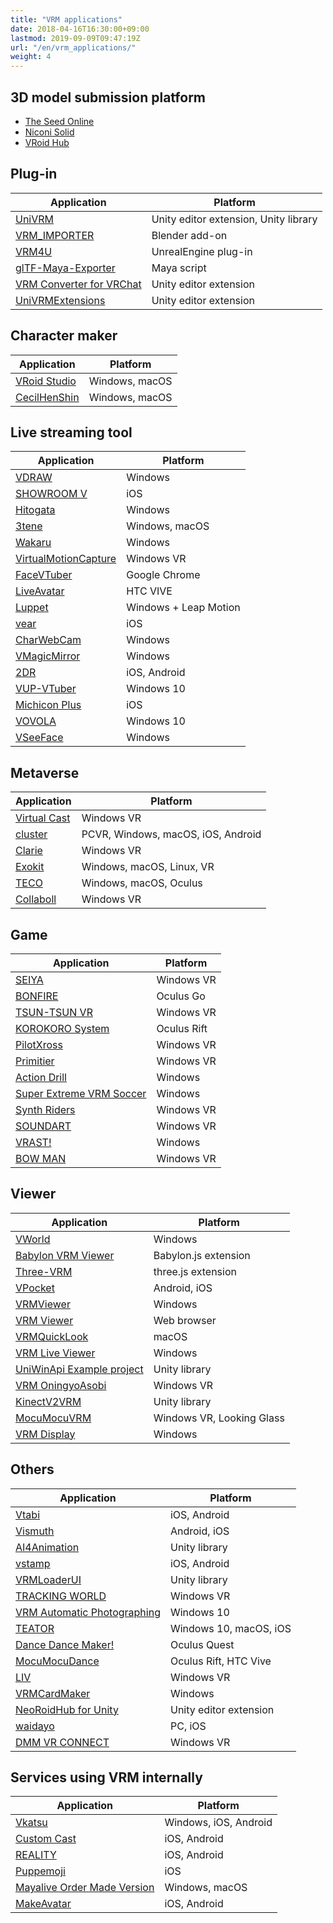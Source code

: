 ```yaml
---
title: "VRM applications"
date: 2018-04-16T16:30:00+09:00
lastmod: 2019-09-09T09:47:19Z
url: "/en/vrm_applications/"
weight: 4
---
```


##  3D model submission platform

* [The Seed Online](https://seed.online/en/)
* [Niconi Solid](https://3d.nicovideo.jp/)
* [VRoid Hub](https://hub.vroid.com/en/)

##  Plug-in

| Application | Platform |
|-------------|----------|
| [UniVRM](https://github.com/vrm-c/UniVRM) | Unity editor extension, Unity library |
| [VRM_IMPORTER](https://github.com/saturday06/VRM_IMPORTER_for_Blender2_8) | Blender add-on |
| [VRM4U](https://github.com/ruyo/VRM4U) | UnrealEngine plug-in |
| [glTF-Maya-Exporter](https://github.com/kashikacojp/glTF-Maya-Exporter) | Maya script |
| [VRM Converter for VRChat](https://www.v-market.work/ec/items/122/detail/) | Unity editor extension |
| [UniVRMExtensions](https://www.v-market.work/ec/items/1066/detail/) | Unity editor extension |

##  Character maker

| Application | Platform |
|-------------|----------|
| [VRoid Studio](https://vroid.com/en/studio/) | Windows, macOS |
| [CecilHenShin](https://fantia.jp/fanclubs/10552) | Windows, macOS |

##  Live streaming tool

| Application | Platform |
|-------------|----------|
| [VDRAW](https://sites.google.com/view/vdraw/) | Windows |
| [SHOWROOM V](https://campaign.showroom-live.com/showroom-v/) | iOS |
| [Hitogata](https://sites.google.com/site/vhitogata/) | Windows |
| [3tene](https://3tene.com/) | Windows, macOS |
| [Wakaru](https://store.steampowered.com/app/870820/Wakaru_ver_beta/) | Windows |
| [VirtualMotionCapture](https://sh-akira.github.io/VirtualMotionCapture/) | Windows VR |
| [FaceVTuber](https://facevtuber.com/) | Google Chrome |
| [LiveAvatar](https://github.com/m2wasabi/LiveAvatar) | HTC VIVE |
| [Luppet](https://luppet.appspot.com/) | Windows + Leap Motion |
| [vear](https://apps.apple.com/jp/app/vear/id1490697369) | iOS |
| [CharWebCam](https://github.com/xelloss120/CharWebCam) | Windows |
| [VMagicMirror](https://malaybaku.github.io/VMagicMirror/en/) | Windows |
| [2DR](https://2dr.info/) | iOS, Android |
| [VUP-VTuber](https://store.steampowered.com/app/1207050/VUPVTuber_Maker_Animation_MMDLive2D__facial_capture/) | Windows 10 |
| [Michicon Plus](https://www.next-system.com/michicon) | iOS |
| [VOVOLA](https://vovola.wixsite.com/website) | Windows 10 |
| [VSeeFace](https://www.vseeface.icu/) | Windows |

##  Metaverse

| Application | Platform |
|-------------|----------|
| [Virtual Cast](https://virtualcast.jp/) | Windows VR |
| [cluster](https://cluster.mu/) | PCVR, Windows, macOS, iOS, Android |
| [Clarie](https://biscrat.booth.pm/items/1193414) | Windows VR |
| [Exokit](https://github.com/exokitxr/avatars) | Windows, macOS, Linux, VR |
| [TECO](https://teco-vr.com/) | Windows, macOS, Oculus |
| [Collaboll](https://brother-pv.booth.pm/items/2016717) | Windows VR |

##  Game

| Application | Platform |
|-------------|----------|
| [SEIYA](https://wandv.jp/seiya/) | Windows VR |
| [BONFIRE](https://orenodinner.booth.pm/items/952450) | Oculus Go |
| [TSUN-TSUN VR](https://store.steampowered.com/app/867090/VR__TSUNTSUN_VR/) | Windows VR |
| [KOROKORO System](https://www.mediaplex.co.jp/korokoro/) | Oculus Rift |
| [PilotXross](https://n-mattun.booth.pm/) | Windows VR |
| [Primitier](https://ootamato.itch.io/primitier) | Windows VR |
| [Action Drill](https://lasmi.booth.pm/items/1615146) | Windows |
| [Super Extreme VRM Soccer](https://unityroom.com/games/hyperdimension-virtual-super-extreme-vrm-soccer) | Windows |
| [Synth Riders](https://store.steampowered.com/app/885000/Synth_Riders/) | Windows VR |
| [SOUNDART](https://store.steampowered.com/app/1144460/SOUNDART/) | Windows VR |
| [VRAST!](https://rc-cobalt.booth.pm/items/1756359) | Windows |
| [BOW MAN](https://bowman.vrlab.dmm.com/) | Windows VR |

##  Viewer

| Application | Platform |
|-------------|----------|
| [VWorld](https://naby.booth.pm/items/990663) | Windows |
| [Babylon VRM Viewer](https://github.com/virtual-cast/babylon-vrm-loader/) | Babylon.js extension |
| [Three-VRM](https://github.com/pixiv/three-vrm/) | three.js extension |
| [VPocket](https://booooooh.booth.pm/items/1033823) | Android, iOS |
| [VRMViewer](https://w.atwiki.jp/beamman/) | Windows |
| [VRM Viewer](https://vrm-viewer.yukimochi.io/) | Web browser |
| [VRMQuickLook](https://github.com/magicien/VRMQuickLook) | macOS |
| [VRM Live Viewer](http://fantom1x.blog130.fc2.com/blog-entry-309.html) | Windows |
| [UniWinApi Example project](https://github.com/kirurobo/UniWinApi) | Unity library |
| [VRM OningyoAsobi](https://120byte.booth.pm/items/1099618) | Windows VR |
| [KinectV2VRM](https://github.com/m2wasabi/KinectV2VRM) | Unity library |
| [MocuMocuVRM](http://www.vrai.jp/vr_mocuvrm_en.html) | Windows VR, Looking Glass |
| [VRM Display](https://akarimichi.github.io/vrm-display-releases/) | Windows |

##  Others

| Application | Platform |
|-------------|----------|
| [Vtabi](https://app.famitsu.com/gametitle/8356/) | iOS, Android |
| [Vismuth](https://vismuth.com/) | Android, iOS |
| [AI4Animation](https://github.com/t-takasaka/AI4Animation/tree/master/AI4Animation/Assets/Demo/ARKit) | Unity library |
| [vstamp](https://bnut.jp/vstamp) | iOS, Android |
| [VRMLoaderUI](https://github.com/m2wasabi/VRMLoaderUI) | Unity library |
| [TRACKING WORLD](http://deatrathias.net/TW/) | Windows VR |
| [VRM Automatic Photographing](https://matsuvr.booth.pm/items/2223918) | Windows 10 |
| [TEATOR](https://teator.jp/) | Windows 10, macOS, iOS |
| [Dance Dance Maker!](https://novia.itch.io/dance-dance-maker) | Oculus Quest |
| [MocuMocuDance](http://www.vrai.jp/vr_mocu_en.html) | Oculus Rift, HTC Vive |
| [LIV](https://liv.tv/) | Windows VR |
| [VRMCardMaker](https://booth.pm/en/items/1808860) | Windows |
| [NeoRoidHub for Unity](https://neoseast-japan.booth.pm/items/2562276) | Unity editor extension |
| [waidayo](https://booth.pm/en/items/1779185) | PC, iOS |
| [DMM VR CONNECT](https://connect.vrlab.dmm.com/) | Windows VR |

##  Services using VRM internally

| Application | Platform |
|-------------|----------|
| [Vkatsu](http://vkatsu.jp/) | Windows, iOS, Android |
| [Custom Cast](https://customcast.jp/) | iOS, Android |
| [REALITY](https://reality.wrightflyer.net/) | iOS, Android |
| [Puppemoji](https://www.puppemoji.com/) | iOS |
| [Mayalive Order Made Version](https://materializer.co/lab/mayalive) | Windows, macOS |
| [MakeAvatar](https://gugenka.jp/digital/make_avatar.php) | iOS, Android |
